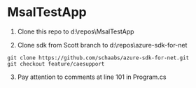 # MsalTestApp

1. Clone this repo to d:\repos\MsalTestApp

2. Clone sdk from Scott branch to d:\repos\azure-sdk-for-net

```
git clone https://github.com/schaabs/azure-sdk-for-net.git
git checkout feature/caesupport
```

3. Pay attention to comments at line 101 in Program.cs
